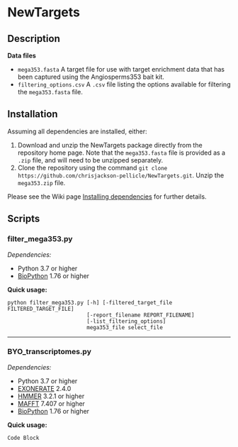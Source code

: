 # NewTargets

## Description

**Data files**
- `mega353.fasta` A target file for use with target enrichment data that has been captured using the Angiosperms353 bait kit. 
- `filtering_options.csv` A `.csv` file listing the options available for filtering the `mega353.fasta` file. 



## Installation

Assuming all dependencies are installed, either:

1. Download and unzip the NewTargets package directly from the repository home page. Note that the `mega353.fasta` file is provided as a `.zip` file, and will need to be unzipped separately. 
2. Clone the repository using the command `git clone https://github.com/chrisjackson-pellicle/NewTargets.git`. Unzip the `mega353.zip` file.

Please see the Wiki page [Installing dependencies][5] for further details.

## Scripts

### filter_mega353.py

*Dependencies:*
- Python 3.7 or higher
- [BioPython][4] 1.76 or higher

**Quick usage:**
```
python filter_mega353.py [-h] [-filtered_target_file FILTERED_TARGET_FILE]
                         [-report_filename REPORT_FILENAME]
                         [-list_filtering_options]
                         mega353_file select_file
```

***

### BYO_transcriptomes.py

*Dependencies:*
- Python 3.7 or higher
- [EXONERATE][1] 2.4.0
- [HMMER][2] 3.2.1 or higher
- [MAFFT][3] 7.407 or higher
- [BioPython][4] 1.76 or higher

**Quick usage:**
```
Code Block
```

[1]: https://www.ebi.ac.uk/about/vertebrate-genomics/software/exonerate/ "Link to EXONERATE download page"
[2]: http://hmmer.org/ "Link to HMMER download page"
[3]: https://mafft.cbrc.jp/alignment/software/ "Link to MAFFT download page"
[4]: https://biopython.org/wiki/Download "Link to BioPython download page"
[5]: https://github.com/chrisjackson-pellicle/NewTargets/wiki/Installing-dependencies/ "Link to Installing dependencies Wiki page"



